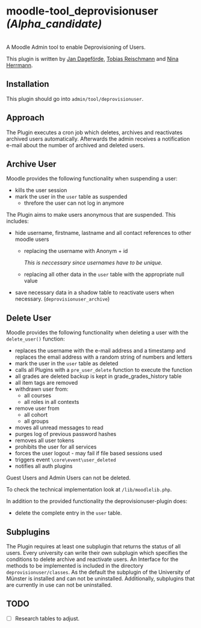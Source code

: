 # moodle-tool_deprovisionuser *(Alpha_candidate)*
</br>
A Moodle Admin tool to enable Deprovisioning of Users.

This plugin is written by [Jan Dageförde](https://github.com/Dagefoerde), [Tobias Reischmann](https://github.com/tobiasreischmann) and [Nina Herrmann](https://github.com/NinaHerrmann).


## Installation
This plugin should go into `admin/tool/deprovisionuser`.


## Approach
The Plugin executes a cron job which deletes, archives and reactivates archived users automatically. Afterwards the admin receives a notification
e-mail about the number of archived and deleted users.

## Archive User

Moodle provides the following functionality when suspending a user:
- kills the user session
- mark the user in the `user` table as suspended
    - threfore the user can not log in anymore
    
The Plugin aims to make users anonymous that are suspended.
This includes:

- hide username, firstname, lastname and all contact references to other moodle users
    - replacing the username with Anonym + id
    
        *This is neccessary since usernames have to be unique.*
    
    - replacing all other data in the `user` table with the appropriate null value
- save necessary data in a shadow table to reactivate users when necessary. (`deprovisionuser_archive`)

## Delete User

Moodle provides the following functionality when deleting a user with the `delete_user()` function:
- replaces the username with the e-mail address and a timestamp and replaces the email address 
with a random string of numbers and letters 
- mark the user in the `user` table as deleted
- calls all Plugins with a `pre_user_delete` function to execute the function
- all grades are deleted backup is kept in grade_grades_history table
- all item tags are removed
- withdrawn user from:
    - all courses
    - all roles in all contexts
- remove user from
    - all cohort
    - all groups
- moves all unread messages to read
- purges log of previous password hashes
- removes all user tokens
- prohibits the user for all services
- forces the user logout - may fail if file based sessions used
- triggers event `\core\event\user_deleted`
- notifies all auth plugins

Guest Users and Admin Users can not be deleted.

To check the technical implementation look at `/lib/moodlelib.php`.

In addition to the provided functionality the deprovisionuser-plugin does:
- delete the complete entry in the `user` table.

## Subplugins
The Plugin requires at least one subplugin that returns the status of all users. 
Every university can write their own subplugin which specifies the conditions to delete archive and 
reactivate users. An Interface for the methods to be implemented is included in the directory
 `deprovisionuser/classes`. 
As the default the subplugin of the University of Münster is installed and can not be uninstalled.
Additionally, subplugins that are currently in use can not be uninstalled.
 
## TODO
 - [ ] Research tables to adjust.